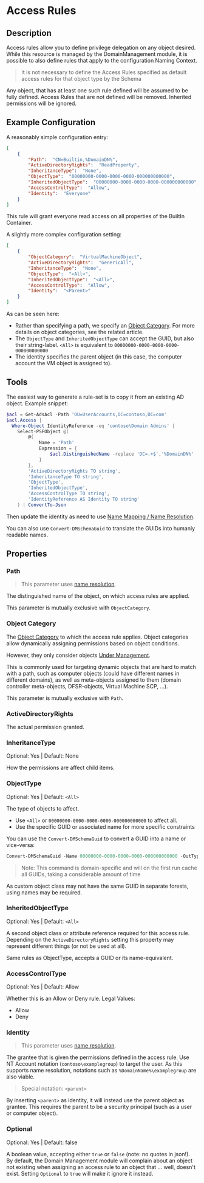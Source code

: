 ﻿# Access Rules

## Description

Access rules allow you to define privilege delegation on any object desired.
While this resource is managed by the DomainManagement module, it is possible to also define rules that apply to the configuration Naming Context.

> It is not necessary to define the Access Rules specified as default access rules for that object type by the Schema

Any object, that has at least one such rule defined will be assumed to be fully defined. Access Rules that are not defined will be removed.
Inherited permissions will be ignored.

## Example Configuration

A reasonably simple configuration entry:

```json
[
    {
        "Path":  "CN=Builtin,%DomainDN%",
        "ActiveDirectoryRights":  "ReadProperty",
        "InheritanceType":  "None",
        "ObjectType":  "00000000-0000-0000-0000-000000000000",
        "InheritedObjectType":  "00000000-0000-0000-0000-000000000000",
        "AccessControlType":  "Allow",
        "Identity":  "Everyone"
    }
]
```

This rule will grant everyone read access on all properties of the BuiltIn Container.

A slightly more complex configuration setting:

```json
[
    {
        "ObjectCategory":  "VirtualMachineObject",
        "ActiveDirectoryRights":  "GenericAll",
        "InheritanceType":  "None",
        "ObjectType":  "<All>",
        "InheritedObjectType":  "<All>",
        "AccessControlType":  "Allow",
        "Identity":  "<Parent>"
    }
]
```

As can be seen here:

+ Rather than specifying a path, we specify an [Object Category](object-categories.html). For more details on object categories, see the related article.
+ The `ObjectType` and `InheritedObjectType` can accept the GUID, but also their string-label. `<All>` is equivalent to `00000000-0000-0000-0000-000000000000`
+ The identity specifies the parent object (in this case, the computer account the VM object is assigned to).

## Tools

The easiest way to generate a rule-set is to copy it from an existing AD object.
Example snippet:

```powershell
$acl = Get-AdsAcl -Path 'OU=UserAccounts,DC=contoso,DC=com'
$acl.Access |
  Where-Object IdentityReference -eq 'contoso\Domain Admins' |
    Select-PSFObject @(
        @{
            Name = 'Path'
            Expression = {
                $acl.DistinguishedName -replace 'DC=.+$','%DomainDN%'
            }
        },
        'ActiveDirectoryRights TO string',
        'InheritanceType TO string',
        'ObjectType',
        'InheritedObjectType',
        'AccessControlType TO string',
        'IdentityReference AS Identity TO string'
    ) | ConvertTo-Json
```

Then update the identity as need to use [Name Mapping / Name Resolution](../../advanced/name-mapping.html).

You can also use `Convert-DMSchemaGuid` to translate the GUIDs into humanly readable names.

## Properties

### Path

> This parameter uses [name resolution](../../advanced/name-mapping.html).

The distinguished name of the object, on which access rules are applied.

This parameter is mutually exclusive with `ObjectCategory`.

### Object Category

The [Object Category](object-categories.html) to which the access rule applies.
Object categories allow dynamically assigning permissions based on object conditions.

However, they only consider objects [Under Management](../../basics/contentmode.html).

This is commonly used for targeting dynamic objects that are hard to match with a path, such as computer objects (could have different names in different domains), as well as meta-objects assigned to them (domain controller meta-objects, DFSR-objects, Virtual Machine SCP, ...).

This parameter is mutually exclusive with `Path`.

### ActiveDirectoryRights

The actual permission granted.

### InheritanceType

Optional: Yes | Default: None

How the permissions are affect child items.

### ObjectType

Optional: Yes | Default: `<All>`

The type of objects to affect.

+ Use `<All>` or `00000000-0000-0000-0000-000000000000` to affect all.
+ Use the specific GUID or associated name for more specific constraints

You can use the `Convert-DMSchemaGuid` to convert a GUID into a name or vice-versa:

```powershell
Convert-DMSchemaGuid -Name 00000000-0000-0000-0000-000000000000 -OutType Name -Server contoso.com
```

> Note: This command is domain-specific and will on the first run cache all GUIDs, taking a considerable amount of time

As custom object class may not have the same GUID in separate forests, using names may be required.

### InheritedObjectType

Optional: Yes | Default: `<All>`

A second object class or attribute reference required for this access rule.
Depending on the `ActiveDirectoryRights` setting this property may represent different things (or not be used at all).

Same rules as ObjectType, accepts a GUID or its name-equivalent.

### AccessControlType

Optional: Yes | Default: Allow

Whether this is an Allow or Deny rule.
Legal Values:

+ Allow
+ Deny

### Identity

> This parameter uses [name resolution](../../advanced/name-mapping.html).

The grantee that is given the permissions defined in the access rule.
Use NT Account notation (`contoso\examplegroup`) to target the user.
As this supports name resolution, notations such as `%DomainName%\examplegroup` are also viable.

> Special notation: `<parent>`

By inserting `<parent>` as identity, it will instead use the parent object as grantee.
This requires the parent to be a security principal (such as a user or computer object).

### Optional

Optional: Yes | Default: false

A boolean value, accepting either `true` or `false` (note: no quotes in json!).
By default, the Domain Management module will complain about an object not existing when assigning an access rule to an object that ... well, doesn't exist.
Setting `Optional` to `true` will make it ignore it instead.
